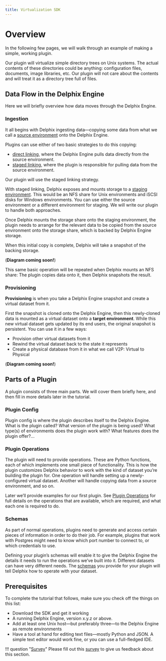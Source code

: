 ```yaml
---
title: Virtualization SDK
---
```



# Overview

In the following few pages, we will walk through an example of making a simple, working plugin.

Our plugin will virtualize simple directory trees on Unix systems. The actual contents of these directories could be anything: configuration files, documents, image libraries, etc. Our plugin will not care about the contents and will treat it as a directory tree full of files.

## Data Flow in the Delphix Engine
Here we will briefly overview how data moves through the Delphix Engine.

### Ingestion
It all begins with Delphix ingesting data—copying some data from what we call a [source environment](../References/Glossary.md#source-environment)  onto the Delphix Engine.

Plugins can use either of two basic strategies to do this copying:

 - [direct linking](../References/Glossary.md#direct-linking), where the Delphix Engine pulls data directly from the source environment.
 - [staged linking](../References/Glossary.md#staged-linking), where the plugin is responsible for pulling data from the source environment.

Our plugin will use the staged linking strategy.

With staged linking, Delphix exposes and mounts storage to a [staging environment](../References/Glossary.md#staging-environment).  This would be an NFS share for Unix environments and iSCSI disks for Windows environments. You can use either the source environment or a different environment for staging. We will write our plugin to handle both approaches.

Once Delphix mounts the storage share onto the staging environment, the plugin needs to arrange for the relevant data to be copied from the source environment onto the storage share, which is backed by Delphix Engine storage.

When this initial copy is complete, Delphix will take a snapshot of the backing storage.

(**Diagram coming soon!**)

This same basic operation will be repeated when Delphix mounts an NFS share: The plugin copies data onto it, then Delphix snapshots the result.

### Provisioning
**Provisioning** is when you take a Delphix Engine snapshot and create a virtual dataset from it.

First the snapshot is cloned onto the Delphix Engine, then this newly-cloned data is mounted as a virtual dataset onto a **target environment**. While this new virtual dataset gets updated by its end users, the original snapshot is persistent. You can use it in a few ways:

 - Provision other virtual datasets from it
 - Rewind the virtual dataset back to the state it represents
 - Create a physical database from it in what we call V2P: Virtual to Physical

(**Diagram coming soon!**)

## Parts of a Plugin
A plugin consists of three main parts. We will cover them briefly here, and then fill in more details later in the tutorial.

### Plugin Config
Plugin config is where the plugin describes itself to the Delphix Engine. What is the plugin called? What version of the plugin is being used? What type(s) of environments does the plugin work with? What features does the plugin offer?...

### Plugin Operations
The plugin will need to provide operations. These are Python functions, each of which implements one small piece of functionality. This is how the plugin customizes Delphix behavior to work with the kind of dataset you’re building the plugin for. One operation will handle setting up a newly-configured virtual dataset. Another will handle copying data from a source environment, and so on.

Later we’ll provide examples for our first plugin. See [Plugin Operations](../References/Plugin_Operations.md) for full details on the operations that are available, which are required, and what each one is required to do.

### Schemas
As part of normal operations, plugins need to generate and access certain pieces of information in order to do their job. For example, plugins that work with Postgres might need to know which port number to connect to, or which credentials to use.

Defining your plugin’s schemas will enable it to give the Delphix Engine the details it needs to run the operations we’ve built into it. Different datasets can have very different needs. The [schemas](../References/Schemas.md) you provide for your plugin will tell Delphix how to operate with your dataset.

## Prerequisites
To complete the tutorial that follows, make sure you check off the things on this list:

- Download the SDK and get it working
- A running Delphix Engine, version x.y.z or above.
- Add at least one Unix host—but preferably three—to the Delphix Engine as remote environments
- Have a tool at hand for editing text files—mostly Python and JSON. A simple text editor would work fine, or you can use a full-fledged IDE.

!!! question "[Survey](https://forms.gle/26APvZq7Lm6nEQ8q8)"
    Please fill out this [survey](https://forms.gle/26APvZq7Lm6nEQ8q8) to give us feedback about this section.
